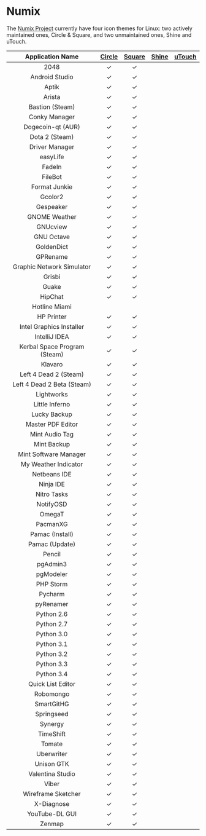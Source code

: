 Numix
================

The [Numix Project](http://numixproject.org/) currently have four icon themes for Linux: two actively maintained ones, Circle & Square, and two unmaintained ones, Shine and uTouch.

| Application Name | [Circle](http://me4oslav.deviantart.com/art/Numix-Circle-Linux-Desktop-Icon-Theme-414741466) | [Square](http://satya164.deviantart.com/art/Numix-Square-icons-446392650) | [Shine](https://github.com/numixproject/numix-icon-theme-shine) | [uTouch](http://me4oslav.deviantart.com/art/Numix-uTouch-Linux-Desktop-Icon-Theme-389122876) |
| :---------------: | :---------------: | :---------------: | :---------------: | :---------------: |
| 2048 | ✓ | ✓ |   |   |
| Android Studio | ✓ | ✓ |   |   |
| Aptik | ✓ | ✓ |   |   |
| Arista | ✓ | ✓ |   |   |
| Bastion (Steam) | ✓ | ✓ |   |   |
| Conky Manager | ✓ | ✓ |   |   |
| Dogecoin-qt (AUR) | ✓ | ✓ |   |   |
| Dota 2 (Steam) | ✓ | ✓ |   |   |
| Driver Manager | ✓ | ✓ |   |   |
| easyLife | ✓ | ✓ |   |   |
| FadeIn | ✓ | ✓ |   |   |
| FileBot | ✓ | ✓ |   |   |
| Format Junkie | ✓ | ✓ |   |   |
| Gcolor2 | ✓ | ✓ |   |   |
| Gespeaker | ✓ | ✓ |   |   |
| GNOME Weather | ✓ | ✓ |   |   |
| GNUcview | ✓ | ✓ |   |   |
| GNU Octave | ✓ | ✓ |   |   |
| GoldenDict | ✓ | ✓ |   |   |
| GPRename | ✓ | ✓ |   |   |
| Graphic Network Simulator | ✓ | ✓ |   |   |
| Grisbi | ✓ | ✓ |   |   |
| Guake | ✓ | ✓ |   |   |
| HipChat | ✓ | ✓ |   |   |
| Hotline Miami |   |   |   |   |
| HP Printer | ✓ | ✓ |   |   |
| Intel Graphics Installer | ✓ | ✓ |   |   |
| IntelliJ IDEA | ✓ | ✓ |   |   |
| Kerbal Space Program (Steam) | ✓ | ✓ |   |   |
| Klavaro | ✓ | ✓ |   |   |
| Left 4 Dead 2 (Steam) | ✓ | ✓ |   |   |
| Left 4 Dead 2 Beta (Steam) | ✓ | ✓ |   |   |
| Lightworks | ✓ | ✓ |   |   |
| Little Inferno | ✓ | ✓ |   |   |
| Lucky Backup | ✓ | ✓ |   |   |
| Master PDF Editor | ✓ | ✓ |   |   |
| Mint Audio Tag | ✓ | ✓ |   |   |
| Mint Backup | ✓ | ✓ |   |   |
| Mint Software Manager | ✓ | ✓ |   |   |
| My Weather Indicator | ✓ | ✓ |   |   |
| Netbeans IDE | ✓ | ✓ |   |   |
| Ninja IDE | ✓ | ✓ |   |   |
| Nitro Tasks | ✓ | ✓ |   |   |
| NotifyOSD | ✓ | ✓ |   |   |
| OmegaT | ✓ | ✓ |   |   |
| PacmanXG | ✓ | ✓ |   |   |
| Pamac (Install) | ✓ | ✓ |   |   |
| Pamac (Update) | ✓ | ✓ |   |   |
| Pencil | ✓ | ✓ |   |   |
| pgAdmin3 | ✓ | ✓ |   |   |
| pgModeler | ✓ | ✓ |   |   |
| PHP Storm | ✓ | ✓ |   |   |
| Pycharm | ✓ | ✓ |   |   |
| pyRenamer | ✓ | ✓ |   |   |
| Python 2.6 | ✓ | ✓ |   |   |
| Python 2.7 | ✓ | ✓ |   |   |
| Python 3.0 | ✓ | ✓ |   |   |
| Python 3.1 | ✓ | ✓ |   |   |
| Python 3.2 | ✓ | ✓ |   |   |
| Python 3.3 | ✓ | ✓ |   |   |
| Python 3.4 | ✓ | ✓ |   |   |
| Quick List Editor | ✓ | ✓ |   |   |
| Robomongo | ✓ | ✓ |   |   |
| SmartGitHG | ✓ | ✓ |   |   |
| Springseed | ✓ | ✓ |   |   |
| Synergy | ✓ | ✓ |   |   |
| TimeShift | ✓ | ✓ |   |   |
| Tomate | ✓ | ✓ |   |   |
| Uberwriter | ✓ | ✓ |   |   |
| Unison GTK | ✓ | ✓ |   |   |
| Valentina Studio | ✓ | ✓ |   |   |
| Viber | ✓ | ✓ |   |   |
| Wireframe Sketcher | ✓ | ✓ |   |   |
| X-Diagnose | ✓ | ✓ |   |   |
| YouTube-DL GUI | ✓ | ✓ |   |   |
| Zenmap | ✓ | ✓ |   |   |